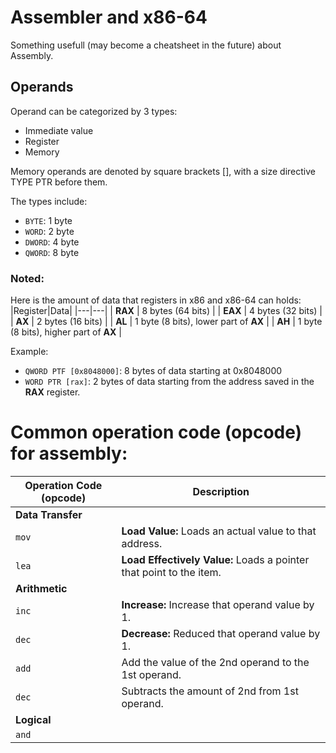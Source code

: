 # Assembler and x86-64

Something usefull (may become a cheatsheet in the future) about Assembly.

## Operands

Operand can be categorized by 3 types:
- Immediate value
- Register 
- Memory

Memory operands are denoted by square brackets [], with a size directive TYPE PTR before them.

The types include:
- `BYTE`: 1 byte
- `WORD`: 2 byte
- `DWORD`: 4 byte
- `QWORD`: 8 byte

### Noted:
Here is the amount of data that registers in x86 and x86-64 can holds:
|Register|Data|
|---|---|
| **RAX** | 8 bytes (64 bits) |
| **EAX** | 4 bytes (32 bits) |
| **AX** | 2 bytes (16 bits) |
| **AL** | 1 byte  (8 bits), lower part of **AX** |
| **AH** | 1 byte (8 bits), higher part of **AX** |

Example:
- `QWORD PTF [0x8048000]`: 8 bytes of data starting at 0x8048000
- `WORD PTR [rax]`: 2 bytes of data starting from the address saved in the **RAX** register.

# Common operation code (opcode) for assembly:

| Operation Code (opcode) | Description |
| ----------- | ----------- |
| **Data Transfer** |
| `mov` | **Load Value:** Loads an actual value to that address.|
| `lea` | **Load Effectively Value:** Loads a pointer that point to the item.|
| **Arithmetic** |
|`inc`|**Increase:** Increase that operand value by 1.|
|`dec`|**Decrease:** Reduced that operand value by 1.|
|`add`| Add the value of the 2nd operand to the 1st operand.|
|`dec`| Subtracts the amount of 2nd from 1st operand. | 
|**Logical**|
|`and`||



